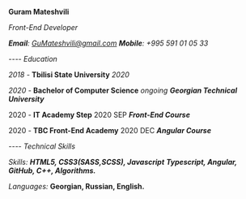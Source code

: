 **Guram Mateshvili**

*Front-End Developer*

***Email**: GuMateshvili@gmail.com*
***Mobile**: +995 591 01 05 33*

*---- Education*

*2018 -* **Tbilisi State University**
*2020*

*2020 -* **Bachelor of Computer Science**
*ongoing **Georgian Technical University***

2020 - **IT Academy Step**
2020 SEP ***Front-End Course***

2020 - **TBC Front-End Academy**
2020 DEC ***Angular Course***

*---- Technical Skills*

*Skills: **HTML5, CSS3(SASS,SCSS), Javascript***
***Typescript, Angular, GitHub, C++, Algorithms.***

*Languages:* **Georgian, Russian, English.**
